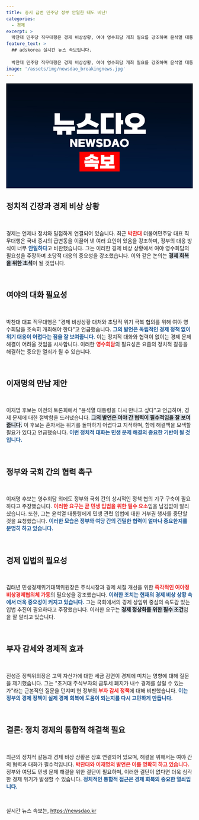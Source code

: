 ```yaml
---
title: 증시 급변 민주당 정부 안일한 태도 비난!
categories:
  - 경제
excerpt: >
  박찬대 민주당 직무대행은 경제 비상상황, 여야 영수회담 개최 필요를 강조하며 윤석열 대통령과의 만남을 요청했다. 민생 회복을 위한 초당적 협력의 중요성을 역설하며 정부의 반대만 하지 말고 함께 해결책을 모색할 것을 촉구했다.
feature_text: >
  ## adskorea 실시간 뉴스 속보입니다.

  박찬대 민주당 직무대행은 경제 비상상황, 여야 영수회담 개최 필요를 강조하며 윤석열 대통령과의 만남을 요청했다. 민생 회복을 위한 초당적 협력의 중요성을 역설하며 정부의 반대만 하지 말고 함께 해결책을 모색할 것을 촉구했다.
image: '/assets/img/newsdao_breakingnews.jpg'
---
```


<p><img src="/assets/img/newsdao_breakingnews.jpg" alt="adskorea 속보" /></p>

<h2 data-ke-size="size26">정치적 긴장과 경제 비상 상황</h2>

<p data-ke-size="size16">&nbsp;</p>

<p>경제는 언제나 정치와 밀접하게 연결되어 있습니다. 최근 <b><span style="color: #ee2323;">박찬대</span></b> 더불어민주당 대표 직무대행은 국내 증시의 급변동을 이끌어 낸 여러 요인이 있음을 강조하며, 정부의 대응 방식이 너무 <b><span style="color: #1a5490;">안일하다</span></b>고 비판했습니다. 그는 이러한 경제 비상 상황에서 여야 영수회담의 필요성을 주장하며 초당적 대응의 중요성을 강조했습니다. 이와 같은 논의는 <b><span style="background-color: #21538527;">경제 회복을 위한 초석</span></b>이 될 것입니다. </p>

<p data-ke-size="size16">&nbsp;</p>

<h2 data-ke-size="size26">여야의 대화 필요성</h2>

<p data-ke-size="size16">&nbsp;</p>

<p>박찬대 대표 직무대행은 "경제 비상상황 대처와 초당적 위기 극복 협의를 위해 여야 영수회담을 조속히 개최해야 한다"고 언급했습니다. <b><span style="color: #1a5490;">그의 발언은 독립적인 경제 정책 없이 위기 대응이 어렵다는 점을 잘 보여줍니다.</span></b> 이는 정치적 대화와 협력이 없이는 경제 문제 해결이 어려울 것임을 시사합니다. 이러한 <b><span style="color: #ee2323;">영수회담</span></b>의 필요성은 요즘의 정치적 갈등을 해결하는 중요한 열쇠가 될 수 있습니다.</p>

<p data-ke-size="size16">&nbsp;</p>

<h2 data-ke-size="size26">이재명의 만남 제안</h2>

<p data-ke-size="size16">&nbsp;</p>

<p>이재명 후보는 이전의 토론회에서 "윤석열 대통령을 다시 만나고 싶다"고 언급하며, 경제 문제에 대한 절박함을 드러냈습니다. <b><span style="background-color: #21538527;">그의 발언은 여야 간 협력이 필수적임을 잘 보여줍니다.</span></b> 이 후보는 혼자서는 위기를 돌파하기 어렵다고 지적하며, 함께 해결책을 모색할 필요가 있다고 언급했습니다. <b><span style="color: #1a5490;">이런 정치적 대화는 민생 문제 해결의 중요한 기반이 될 것입니다.</span></b></p>

<p data-ke-size="size16">&nbsp;</p>

<h2 data-ke-size="size26">정부와 국회 간의 협력 촉구</h2>

<p data-ke-size="size16">&nbsp;</p>

<p>이재명 후보는 영수회담 외에도 정부와 국회 간의 상시적인 정책 협의 기구 구축이 필요하다고 주장했습니다. <b><span style="color: #ee2323;">이러한 요구는 곧 민생 입법을 위한 필수 요소</span></b>임을 남김없이 알리셨습니다. 또한, 그는 윤석열 대통령에게 민생 관련 입법에 대한 거부권 행사를 중단할 것을 요청했습니다. <b><span style="color: #1a5490;">이러한 모습은 정부와 여당 간의 긴밀한 협력이 얼마나 중요한지를 분명히 하고 있습니다.</span></b> </p>

<p data-ke-size="size16">&nbsp;</p>

<h2 data-ke-size="size26">경제 입법의 필요성</h2>

<p data-ke-size="size16">&nbsp;</p>

<p>김태년 민생경제위기대책위원장은 주식시장과 경제 체질 개선을 위한 <b><span style="color: #ee2323;">즉각적인 여야정 비상경제협의체 가동</span></b>의 필요성을 강조했습니다. <b><span style="color: #1a5490;">이러한 조치는 현재의 경제 비상 상황 속에서 더욱 중요성이 커지고 있습니다.</span></b> 그는 국회에서의 경제 상임위 중심의 속도감 있는 입법 추진이 필요하다고 주장했습니다. 이러한 요구는 <b><span style="background-color: #21538527;">경제 정상화를 위한 필수 조건</span></b>임을 잘 알리고 있습니다. </p>

<p data-ke-size="size16">&nbsp;</p>

<h2 data-ke-size="size26">부자 감세와 경제적 효과</h2>

<p data-ke-size="size16">&nbsp;</p>

<p>진성준 정책위의장은 고액 자산가에 대한 세금 감면이 경제에 미치는 영향에 대해 질문을 제기했습니다. 그는 "초거대 주식부자의 금투세 폐지가 내수 경제를 살릴 수 있는가"라는 근본적인 질문을 던지며 현 정부의 <b><span style="color: #ee2323;">부자 감세 정책</span></b>에 대해 비판했습니다. <b><span style="color: #1a5490;">이는 정부의 경제 정책이 실제 경제 회복에 도움이 되는지를 다시 고민하게 만듭니다.</span></b></p>

<p data-ke-size="size16">&nbsp;</p>

<h2 data-ke-size="size26">결론: 정치 경제의 통합적 해결책 필요</h2>

<p data-ke-size="size16">&nbsp;</p>

<p>최근의 정치적 갈등과 경제 비상 상황은 상호 연결되어 있으며, 해결을 위해서는 여야 간의 협력과 대화가 필수적입니다. <b><span style="color: #ee2323;">박찬대와 이재명의 발언은 이를 명확히 하고 있습니다.</span></b> 정부와 여당도 민생 문제 해결을 위한 결단이 필요하며, 이러한 결단이 없다면 더욱 심각한 경제 위기가 발생할 수 있습니다. <b><span style="color: #1a5490;">정치적인 통합적 접근은 경제 회복의 중요한 열쇠입니다.</span></b></p>

<p data-ke-size="size16">&nbsp;</p>
실시간 뉴스 속보는, <a href="https://newsdao.kr" rel="dofollow">https://newsdao.kr</a>



